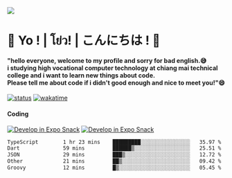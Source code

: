 <a href="#">
  <img src="https://user-images.githubusercontent.com/53619535/207896410-fee92aa4-65f2-4b27-91d3-86f8424178d3.gif" />
</a>

# 👋 Yo ! | โย่ว! | こんにちは ! 👋

<h4>"hello everyone, welcome to my profile and sorry for bad english.😅<br />
i studying high vocational computer technology at chiang mai technical college and i want to learn new things about code. <br />
Please tell me about code if i didn't good enough and nice to meet you!"😄</h4>

[![status](https://img.shields.io/badge/Freelance_status-Not_Avaliable-red)](https://whyzotee.vercel.app)
[![wakatime](https://wakatime.com/badge/user/3ff4daa0-dc37-4cca-9446-11cce239b396.svg)](https://wakatime.com/@3ff4daa0-dc37-4cca-9446-11cce239b396)

#### Coding
[![Develop in Expo Snack](https://img.shields.io/badge/Flutter-119EFF.svg?style=for-the-badge&logo=flutter&labelColor=FFF&logoColor=119EFF)](https://flutter.dev/)
[![Develop in Expo Snack](https://img.shields.io/badge/Expo-000.svg?style=for-the-badge&logo=EXPO&labelColor=FFF&logoColor=000)](https://expo.dev/)

<!--START_SECTION:waka-->

```txt
TypeScript        1 hr 23 mins    █████████░░░░░░░░░░░░░░░░   35.97 %
Dart              59 mins         ██████▒░░░░░░░░░░░░░░░░░░   25.51 %
JSON              29 mins         ███▒░░░░░░░░░░░░░░░░░░░░░   12.72 %
Other             21 mins         ██▒░░░░░░░░░░░░░░░░░░░░░░   09.42 %
Groovy            12 mins         █▒░░░░░░░░░░░░░░░░░░░░░░░   05.45 %
```

<!--END_SECTION:waka-->
